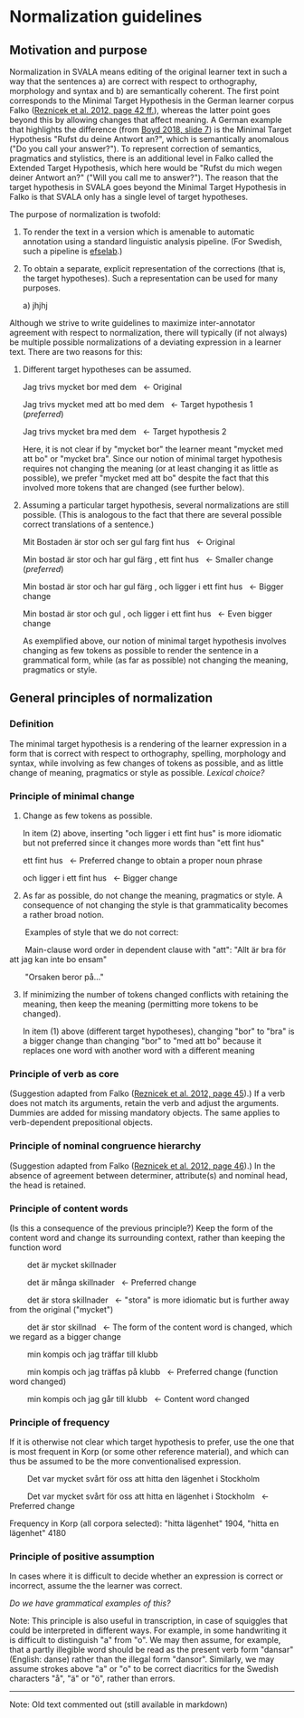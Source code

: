# Normalization guidelines

<!--- Improvements needed:
1. The current principles are language-independent with Swedish examples. We probably also need more specific principles or rules that work directly off Swedish grammar (as in the Falko manual for German)
2. More examples of each principle
3. An appendix with illustrations of the principles and examples in SVALA, displaying source text, alignments and target text 

Normalization of a learner text aims at correcting it in accordance with a postulated standard variant of the language, thereby making it possible to study the deviations from this. 
--->

## Motivation and purpose

Normalization in SVALA means editing of the original learner text in such a way that the sentences a) are correct with respect to orthography, morphology and syntax and b) are semantically coherent. The first point corresponds to the Minimal Target Hypothesis in the German learner corpus Falko ([Reznicek et al. 2012, page 42 ff.](https://www.linguistik.hu-berlin.de/de/institut/professuren/korpuslinguistik/forschung/falko)), whereas the latter point goes beyond this by allowing changes that affect meaning. A German example that highlights the difference (from [Boyd 2018, slide 7](https://sweclarin.se/sites/sweclarin.se/files/event_atachements/L2wsh_Boyd_slides.pdf)) is the Minimal Target Hypothesis "Rufst du deine Antwort an?", which is semantically anomalous ("Do you call your answer?"). To represent correction of semantics, pragmatics and stylistics, there is an additional level in Falko called the Extended Target Hypothesis, which here would be "Rufst du mich wegen deiner Antwort an?" ("Will you call me to answer?"). The reason that the target hypothesis in SVALA goes beyond the Minimal Target Hypothesis in Falko is that SVALA only has a single level of target hypotheses. 

The purpose of normalization is twofold: 

1. To render the text in a version which is amenable to automatic annotation using a standard linguistic analysis pipeline. (For Swedish, such a pipeline is [efselab](https://github.com/robertostling/efselab).)

2. To obtain a separate, explicit representation of the corrections (that is, the target hypotheses). Such a representation can be used for many purposes.

   a) jhjhj

Although we strive to write guidelines to maximize inter-annotator agreement with respect to normalization, there will typically (if not always) be multiple possible normalizations of a deviating expression in a learner text. There are two reasons for this:

1. Different target hypotheses can be assumed.

   Jag trivs mycket bor med dem   &nbsp; &larr; Original

   Jag trivs mycket med att bo med dem   &nbsp; &larr; Target hypothesis 1 (_preferred_)
   
   Jag trivs mycket bra med dem   &nbsp; &larr; Target hypothesis 2
   
   Here, it is not clear if by "mycket bor" the learner meant "mycket med att bo" or "mycket bra". Since our notion of minimal target hypothesis requires not changing the meaning (or at least changing it as little as possible), we prefer "mycket med att bo" despite the fact that this involved more tokens that are changed (see further below).

2. Assuming a particular target hypothesis, several normalizations are still possible. (This is analogous to the fact that there are several possible correct translations of a sentence.)

   Mit Bostaden är stor och ser gul farg fint hus   &nbsp; &larr; Original

   Min bostad   är stor och har gul färg , ett fint hus   &nbsp; &larr; Smaller change (_preferred_)

   Min bostad   är stor och har gul färg , och ligger i ett fint hus   &nbsp; &larr; Bigger change

   Min bostad   är stor och gul , och ligger i ett fint hus   &nbsp; &larr; Even bigger change

   As exemplified above, our notion of minimal target hypothesis involves changing as few tokens as possible to render the sentence in a grammatical form, while (as far as possible) not changing the meaning, pragmatics or style.

<!--- (Our tool currently only allows for a single target hypothesis, so there is no way of encoding multiple hypotheses.) --->

## General principles of normalization

### Definition

The minimal target hypothesis is a rendering of the learner expression in a form that is correct with respect to orthography, spelling, morphology and syntax, while involving as few changes of tokens as possible, and as little change of meaning, pragmatics or style as possible. _Lexical choice?_

### Principle of minimal change

1. Change as few tokens as possible.

   In item (2) above, inserting "och ligger i ett fint hus" is more idiomatic but not preferred since it changes more words than "ett fint hus"
   
   ett fint hus   &nbsp; &larr; Preferred change to obtain a proper noun phrase
   
   och ligger i ett fint hus   &nbsp; &larr; Bigger change
<!---
   Here is another example:
   
   Här kommer arbetslösheten som en stor faktor till stress, som inte mindre än stressen på grund av arbetsbelastning.

   Här kommer arbetslösheten som en stor faktor till stress, som inte är mindre än stressen på grund av arbetsbelastning. &nbsp; &larr; Preferred change

   Här kommer arbetslösheten som en stor faktor till stress, lika viktigt som stressen på grund av arbetsbelastning. &nbsp; &larr; More idiomatic but requires too much change of the original text
 --->   
 
 2. As far as possible, do not change the meaning, pragmatics or style. A consequence of not changing the style is that grammaticality becomes a rather broad notion.

&nbsp;&nbsp; &nbsp; &nbsp; Examples of style that we do not correct:

&nbsp;&nbsp; &nbsp; &nbsp; Main-clause word order in dependent clause with "att": "Allt är bra för att jag kan inte bo ensam"
   
&nbsp;&nbsp; &nbsp; &nbsp; "Orsaken beror på..."

3. If minimizing the number of tokens changed conflicts with retaining the meaning, then keep the meaning (permitting more tokens to be changed).

   In item (1) above (different target hypotheses), changing "bor" to "bra" is a bigger change than changing "bor" to "med att bo" because it replaces one word with another word with a different meaning

### Principle of verb as core

(Suggestion adapted from Falko ([Reznicek et al. 2012, page 45](https://www.linguistik.hu-berlin.de/de/institut/professuren/korpuslinguistik/forschung/falko)).) If a verb does not match its arguments, retain the verb and adjust the arguments. Dummies are added for missing mandatory objects. The same applies to verb-dependent prepositional objects.

### Principle of nominal congruence hierarchy 

(Suggestion adapted from Falko ([Reznicek et al. 2012, page 46](https://www.linguistik.hu-berlin.de/de/institut/professuren/korpuslinguistik/forschung/falko)).) In the absence of agreement between determiner, attribute(s) and nominal head, the head is retained.

### Principle of content words

(Is this a consequence of the previous principle?) Keep the form of the content word and change its surrounding context, rather than keeping the function word

&nbsp;&nbsp;&nbsp;&nbsp;&nbsp;&nbsp;&nbsp;&nbsp;det är mycket skillnader

&nbsp;&nbsp;&nbsp;&nbsp;&nbsp;&nbsp;&nbsp;&nbsp;det är många skillnader   &nbsp; &larr; Preferred change

&nbsp;&nbsp;&nbsp;&nbsp;&nbsp;&nbsp;&nbsp;&nbsp;det är stora skillnader   &nbsp; &larr; "stora" is more idiomatic but is further away from the original ("mycket")

&nbsp;&nbsp;&nbsp;&nbsp;&nbsp;&nbsp;&nbsp;&nbsp;det är stor skillnad   &nbsp; &larr; The form of the content word is changed, which we regard as a bigger change

&nbsp;&nbsp;&nbsp;&nbsp;&nbsp;&nbsp;&nbsp;&nbsp;min kompis och jag träffar till klubb

&nbsp;&nbsp;&nbsp;&nbsp;&nbsp;&nbsp;&nbsp;&nbsp;min kompis och jag träffas på klubb &nbsp; &larr; Preferred change (function word changed)

&nbsp;&nbsp;&nbsp;&nbsp;&nbsp;&nbsp;&nbsp;&nbsp;min kompis och jag går till klubb &nbsp; &larr; Content word changed

### Principle of frequency

If it is otherwise not clear which target hypothesis to prefer, use the one that is most frequent in Korp (or some other reference material), and which can thus be assumed to be the more conventionalised expression.

&nbsp;&nbsp;&nbsp;&nbsp;&nbsp;&nbsp;&nbsp;&nbsp;Det var mycket svårt för oss att hitta den lägenhet i Stockholm
   
&nbsp;&nbsp;&nbsp;&nbsp;&nbsp;&nbsp;&nbsp;&nbsp;Det var mycket svårt för oss att hitta en lägenhet i Stockholm &nbsp; &larr; Preferred change
   
Frequency in Korp (all corpora selected): "hitta lägenhet" 1904, "hitta en lägenhet" 4180

### Principle of positive assumption

In cases where it is difficult to decide whether an expression is correct or incorrect, assume the the learner was correct. 

_Do we have grammatical examples of this?_

Note: This principle is also useful in transcription, in case of squiggles that could be interpreted in different ways. For example, in some handwriting it is difficult to distinguish "a" from "o". We may then assume, for example, that a partly illegible word should be read as the present verb form "dansar" (English: danse) rather than the illegal form "dansor". Similarly, we may assume strokes above "a" or "o" to be correct diacritics for the Swedish characters "å", "ä" or "ö", rather than errors.

-----------------------------

Note: Old text commented out (still available in markdown)

<!--- 

## Content

### Normalization principles

 1. Principle of minimal change
 
 2. Principle of positive assumption	
 
 3. Principle of frequency	
 
 4. Principle of content vs form word
 
 ### Guidelines by error type	
 
 6. Lexical errors	
 
 7. Orthographic errors	
 
 8. Morphological errors
 
 9. Syntactical errors
 
 10. Intelligibility errors	
 
 11. Follow-up (consequence) errors


## Normalization principles

### Principle of minimal change

For normalization, we start with this simple instruction: 
- Try to make a minimal change to the original text to achieve a grammatically (and lexically?) correct/readable/understandable version. We would need to collect examples for that.

Example:
Här kommer arbetslösheten som en stor faktor till stress, som inte mindre än stressen på grund av arbetsbelastning.

a) Här kommer arbetslösheten som en stor faktor till stress, som är inte mindre än stressen på grund av arbetsbelastning.

b) Här kommer arbetslösheten som en stor faktor till stress, lika viktigt som stressen på grund av arbetsbelastning.

Here example a) is the way to go, since it keeps to the minimal change principle. B) is more idiomatic but requires too many changes/interpretation of the original text.

### Principle of positive assumption

- In cases where it is difficult to decide whether the learner is right or wrong, apply the principle of positive assumption, i.e. assume the the learner meant right ... We would need examples for that.
- See manual for the annotation tool on how to perform editing operations
- We need to extend normalization guidelines further, and our role is to add more of that as we work - i.e. when we see that we miss some instruction, we suggest it!


### Principle of frequency

In cases where it is not obvious which TH is closest to the minimal change principle - changing the article or deleting it - apply the TH that is the most frequent in Korp [eller annat referensmaterial?]  [Can we expect that, too much work, too much that can go wrong...?/JP] and hence supposed to be the more conventionalized expression (according to the corpus data).

Det var mycket svårt för oss att hitta den lägenhet i Stockholm → det var mycket svårt att hitta en lägenhet i Stockholm
Träffar i Korp (alla korpusar valda): hitta lägenhet 1904, hitta en lägenhet 4180



### Principle of content vs form word

Content word + formal word // minimal change:

If a content word and a formal word (e.g. V+Prep) in a deviant way, the formal word should be adapted to the content word in the
TH - unless it is obvious from the context that the contenword is the one to be changed. This  overrides the minimal change principle.

min kompis och jag träffar till klubb NN” [F W] → min kompis och jag träffas på klubb NN
(NOT: [W] – går till klubb NN)

## Guidelines by error type

### SweLL pilot - analysis & insights (Elena and Julia, OBS! prel. anteckningar, EJ ANPASSAD TILL SENASTE VERSIONEN AV KODBOKEN):

### Lexical errors

Idiomaticity: When you mark something as non-idiomatic mark the whole expression/sequence
You CAN provide a normalized version of the sequence, but you do not NEED to.

Exemple:
Frågan är: kan man ta bort stress från människor?
Mark as ID, change to → Frågan är: kan man minska stress för människor?
Mark as ID, Leave it as it is 



### Orthographic errors


### Morphological errors
F-AGR // F-NUM: 
In case several interpretations are possible, the rule of the thumb is 
The subject is correct, the attribute/predicative should agree with the subject, UNLESS it is obvious from the context that the subject should be changed:


Jag och min familj bor, min mamma och min syster, bor i en lägenhet i Tumba. Det finns 2 rum och ett kök. Det är bra för sma family → Det är bra för en liten familj
[or should we keep to the minimal change principle here? I think that gets confusing and creates too many gray areas.../JP]

F-DEF // optional article and minimal change:


### Syntactical errors

### Follow-up (consequence) correction

#Anteckningar SweLL-möte 180931

Inte ändra bisatser som : "allt är bra för att jag kan inte bo ensam" - inte särskilt avvikande (se SAG)

Innehållsord tas bort in minsta möjliga mån - exempel bostaden och fint hus (Elena tar skärmdump)

Can-do i originaltexten får inte gå förlorad i normaliseringen! 

## Mål:

- Ändra så meningen är grammatisk
- Ändra inte på stilnivå

## Priorotering:

1. Behåll betydelsen !!
2. Ändra så få ord som möjligt

--->


